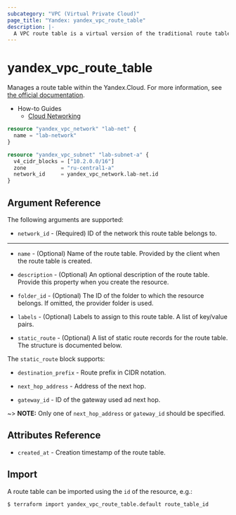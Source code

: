 ```yaml
---
subcategory: "VPC (Virtual Private Cloud)"
page_title: "Yandex: yandex_vpc_route_table"
description: |-
  A VPC route table is a virtual version of the traditional route table on router device.
---
```



# yandex_vpc_route_table




Manages a route table within the Yandex.Cloud. For more information, see [the official documentation](https://cloud.yandex.com/docs/vpc/concepts).

* How-to Guides
  * [Cloud Networking](https://cloud.yandex.com/docs/vpc/)

```terraform
resource "yandex_vpc_network" "lab-net" {
  name = "lab-network"
}

resource "yandex_vpc_subnet" "lab-subnet-a" {
  v4_cidr_blocks = ["10.2.0.0/16"]
  zone           = "ru-central1-a"
  network_id     = yandex_vpc_network.lab-net.id
}
```

## Argument Reference

The following arguments are supported:

* `network_id` - (Required) ID of the network this route table belongs to.

---

* `name` - (Optional) Name of the route table. Provided by the client when the route table is created.

* `description` - (Optional) An optional description of the route table. Provide this property when you create the resource.

* `folder_id` - (Optional) The ID of the folder to which the resource belongs. If omitted, the provider folder is used.

* `labels` - (Optional) Labels to assign to this route table. A list of key/value pairs.

* `static_route` - (Optional) A list of static route records for the route table. The structure is documented below.

The `static_route` block supports:

* `destination_prefix` - Route prefix in CIDR notation.

* `next_hop_address` - Address of the next hop.

* `gateway_id` - ID of the gateway used ad next hop.

~> **NOTE:** Only one of `next_hop_address` or `gateway_id` should be specified.

## Attributes Reference

* `created_at` - Creation timestamp of the route table.

## Import

A route table can be imported using the `id` of the resource, e.g.:

```
$ terraform import yandex_vpc_route_table.default route_table_id
```
